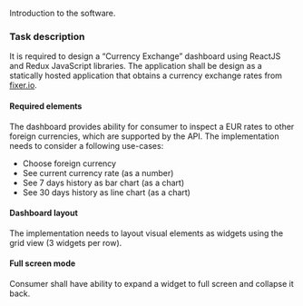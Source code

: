 Introduction to the software.


### Task description

It is required to design a “Currency Exchange” dashboard using ReactJS and Redux JavaScript libraries. The application shall be design as a statically hosted application that obtains a currency exchange rates from ​[fixer.io​](http://fixer.io​).

#### Required elements

The dashboard provides ability for consumer to inspect a EUR rates to other foreign currencies, which are supported by the API. The implementation needs to consider a following use-cases:

- Choose foreign currency
- See current currency rate (as a number)
- See 7 days history as bar chart (as a chart)
- See 30 days history as line chart (as a chart)


#### Dashboard layout

The implementation needs to layout visual elements as widgets using the grid view (3 widgets per row).

#### Full screen mode

Consumer shall have ability to expand a widget to full screen and collapse it back.
